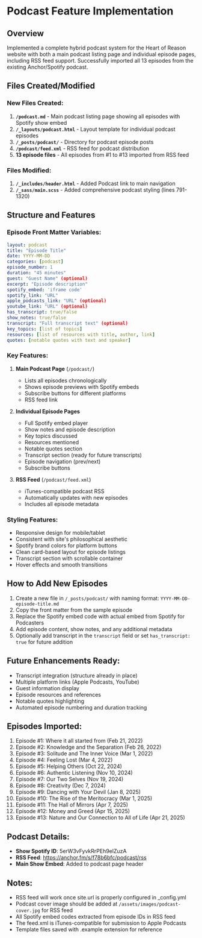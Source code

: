 # Podcast Feature Implementation

## Overview
Implemented a complete hybrid podcast system for the Heart of Reason website with both a main podcast listing page and individual episode pages, including RSS feed support. Successfully imported all 13 episodes from the existing Anchor/Spotify podcast.

## Files Created/Modified

### New Files Created:
1. **`/podcast.md`** - Main podcast listing page showing all episodes with Spotify show embed
2. **`/_layouts/podcast.html`** - Layout template for individual podcast episodes
3. **`/_posts/podcast/`** - Directory for podcast episode posts
4. **`/podcast/feed.xml`** - RSS feed for podcast distribution
5. **13 episode files** - All episodes from #1 to #13 imported from RSS feed

### Files Modified:
1. **`/_includes/header.html`** - Added Podcast link to main navigation
2. **`/_sass/main.scss`** - Added comprehensive podcast styling (lines 791-1320)

## Structure and Features

### Episode Front Matter Variables:
```yaml
layout: podcast
title: "Episode Title"
date: YYYY-MM-DD
categories: [podcast]
episode_number: 1
duration: "45 minutes"
guest: "Guest Name" (optional)
excerpt: "Episode description"
spotify_embed: 'iframe code'
spotify_link: "URL"
apple_podcasts_link: "URL" (optional)
youtube_link: "URL" (optional)
has_transcript: true/false
show_notes: true/false
transcript: "Full transcript text" (optional)
key_topics: [list of topics]
resources: [list of resources with title, author, link]
quotes: [notable quotes with text and speaker]
```

### Key Features:
1. **Main Podcast Page** (`/podcast/`)
   - Lists all episodes chronologically
   - Shows episode previews with Spotify embeds
   - Subscribe buttons for different platforms
   - RSS feed link

2. **Individual Episode Pages**
   - Full Spotify embed player
   - Show notes and episode description
   - Key topics discussed
   - Resources mentioned
   - Notable quotes section
   - Transcript section (ready for future transcripts)
   - Episode navigation (prev/next)
   - Subscribe buttons

3. **RSS Feed** (`/podcast/feed.xml`)
   - iTunes-compatible podcast RSS
   - Automatically updates with new episodes
   - Includes all episode metadata

### Styling Features:
- Responsive design for mobile/tablet
- Consistent with site's philosophical aesthetic
- Spotify brand colors for platform buttons
- Clean card-based layout for episode listings
- Transcript section with scrollable container
- Hover effects and smooth transitions

## How to Add New Episodes

1. Create a new file in `/_posts/podcast/` with naming format: `YYYY-MM-DD-episode-title.md`
2. Copy the front matter from the sample episode
3. Replace the Spotify embed code with actual embed from Spotify for Podcasters
4. Add episode content, show notes, and any additional metadata
5. Optionally add transcript in the `transcript` field or set `has_transcript: true` for future addition

## Future Enhancements Ready:
- Transcript integration (structure already in place)
- Multiple platform links (Apple Podcasts, YouTube)
- Guest information display
- Episode resources and references
- Notable quotes highlighting
- Automated episode numbering and duration tracking

## Episodes Imported:
1. Episode #1: Where it all started from (Feb 21, 2022)
2. Episode #2: Knowledge and the Separation (Feb 26, 2022)
3. Episode #3: Solitude and The Inner Voice (Mar 1, 2022)
4. Episode #4: Feeling Lost (Mar 4, 2022)
5. Episode #5: Helping Others (Oct 22, 2024)
6. Episode #6: Authentic Listening (Nov 10, 2024)
7. Episode #7: Our Two Selves (Nov 19, 2024)
8. Episode #8: Creativity (Dec 7, 2024)
9. Episode #9: Dancing with Your Devil (Jan 8, 2025)
10. Episode #10: The Rise of the Meritocracy (Mar 1, 2025)
11. Episode #11: The Hall of Mirrors (Apr 7, 2025)
12. Episode #12: Money and Greed (Apr 15, 2025)
13. Episode #13: Nature and Our Connection to All of Life (Apr 21, 2025)

## Podcast Details:
- **Show Spotify ID**: 5erW3vFyvkRrPEh9elZuzA
- **RSS Feed**: https://anchor.fm/s/f78b6bfc/podcast/rss
- **Main Show Embed**: Added to podcast page header

## Notes:
- RSS feed will work once site.url is properly configured in _config.yml
- Podcast cover image should be added at `/assets/images/podcast-cover.jpg` for RSS feed
- All Spotify embed codes extracted from episode IDs in RSS feed
- The feed.xml is iTunes-compatible for submission to Apple Podcasts
- Template files saved with .example extension for reference